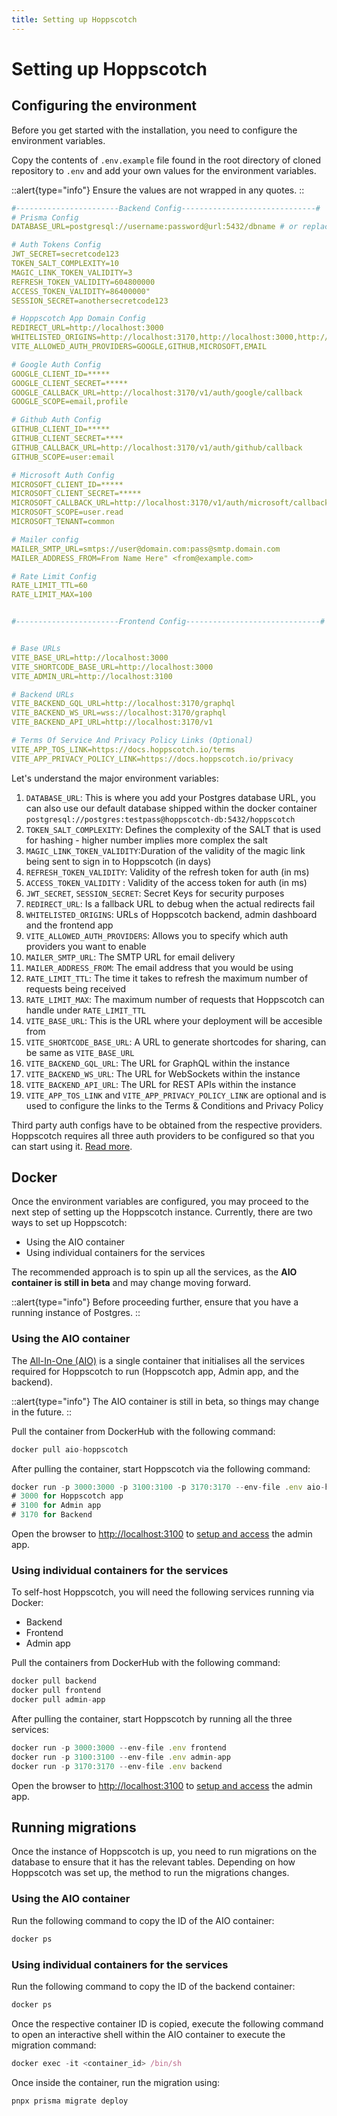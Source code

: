 ```yaml
---
title: Setting up Hoppscotch
---
```


# Setting up Hoppscotch


## Configuring the environment

Before you get started with the installation, you need to configure the environment variables.

Copy the contents of `.env.example` file found in the root directory of cloned repository to `.env` and add your own values for the environment variables.

::alert{type="info"}
Ensure the values are not wrapped in any quotes.
::

```yaml
#-----------------------Backend Config------------------------------#
# Prisma Config
DATABASE_URL=postgresql://username:password@url:5432/dbname # or replace with your database URL

# Auth Tokens Config
JWT_SECRET=secretcode123
TOKEN_SALT_COMPLEXITY=10
MAGIC_LINK_TOKEN_VALIDITY=3
REFRESH_TOKEN_VALIDITY=604800000
ACCESS_TOKEN_VALIDITY=86400000" 
SESSION_SECRET=anothersecretcode123

# Hoppscotch App Domain Config
REDIRECT_URL=http://localhost:3000
WHITELISTED_ORIGINS=http://localhost:3170,http://localhost:3000,http://localhost:3100
VITE_ALLOWED_AUTH_PROVIDERS=GOOGLE,GITHUB,MICROSOFT,EMAIL

# Google Auth Config
GOOGLE_CLIENT_ID=*****
GOOGLE_CLIENT_SECRET=*****
GOOGLE_CALLBACK_URL=http://localhost:3170/v1/auth/google/callback
GOOGLE_SCOPE=email,profile

# Github Auth Config
GITHUB_CLIENT_ID=*****
GITHUB_CLIENT_SECRET=****
GITHUB_CALLBACK_URL=http://localhost:3170/v1/auth/github/callback
GITHUB_SCOPE=user:email

# Microsoft Auth Config
MICROSOFT_CLIENT_ID=*****
MICROSOFT_CLIENT_SECRET=*****
MICROSOFT_CALLBACK_URL=http://localhost:3170/v1/auth/microsoft/callback
MICROSOFT_SCOPE=user.read
MICROSOFT_TENANT=common

# Mailer config
MAILER_SMTP_URL=smtps://user@domain.com:pass@smtp.domain.com
MAILER_ADDRESS_FROM=From Name Here" <from@example.com>

# Rate Limit Config
RATE_LIMIT_TTL=60 
RATE_LIMIT_MAX=100 


#-----------------------Frontend Config------------------------------#


# Base URLs
VITE_BASE_URL=http://localhost:3000
VITE_SHORTCODE_BASE_URL=http://localhost:3000
VITE_ADMIN_URL=http://localhost:3100

# Backend URLs
VITE_BACKEND_GQL_URL=http://localhost:3170/graphql
VITE_BACKEND_WS_URL=wss://localhost:3170/graphql
VITE_BACKEND_API_URL=http://localhost:3170/v1

# Terms Of Service And Privacy Policy Links (Optional)
VITE_APP_TOS_LINK=https://docs.hoppscotch.io/terms
VITE_APP_PRIVACY_POLICY_LINK=https://docs.hoppscotch.io/privacy
```

Let's understand the major environment variables:

1. `DATABASE_URL`: This is where you add your Postgres database URL, you can also use our default database shipped within the docker container `postgresql://postgres:testpass@hoppscotch-db:5432/hoppscotch`
2. `TOKEN_SALT_COMPLEXITY`: Defines the complexity of the SALT that is used for hashing - higher number implies more complex the salt
3. `MAGIC_LINK_TOKEN_VALIDITY`:Duration of the validity of the magic link being sent to sign in to Hoppscotch (in days)
4. `REFRESH_TOKEN_VALIDITY`: Validity of the refresh token for auth (in ms)
5. `ACCESS_TOKEN_VALIDITY` : Validity of the access token for auth (in ms)
6. `JWT_SECRET`, `SESSION_SECRET`: Secret Keys for security purposes
7. `REDIRECT_URL`: Is a fallback URL to debug when the actual redirects fail
8. `WHITELISTED_ORIGINS`: URLs of Hoppscotch backend, admin dashboard and the frontend app
9. `VITE_ALLOWED_AUTH_PROVIDERS`: Allows you to specify which auth providers you want to enable
10. `MAILER_SMTP_URL`: The SMTP URL for email delivery
11. `MAILER_ADDRESS_FROM`: The email address that you would be using
12. `RATE_LIMIT_TTL`: The time it takes to refresh the maximum number of requests being received
13. `RATE_LIMIT_MAX`: The maximum number of requests that Hoppscotch can handle under `RATE_LIMIT_TTL`
14. `VITE_BASE_URL`: This is the URL where your deployment will be accesible from
15. `VITE_SHORTCODE_BASE_URL`: A URL to generate shortcodes for sharing, can be same as `VITE_BASE_URL`
16. `VITE_BACKEND_GQL_URL`: The URL for GraphQL within the instance
17. `VITE_BACKEND_WS_URL`: The URL for WebSockets within the instance
18. `VITE_BACKEND_API_URL`: The URL for REST APIs within the instance
19. `VITE_APP_TOS_LINK` and `VITE_APP_PRIVACY_POLICY_LINK` are optional and is used to configure the links to the Terms & Conditions and Privacy Policy

Third party auth configs have to be obtained from the respective providers. Hoppscotch requires all three auth providers to be configured so that you can start using it. [Read more](/documentation/self-host/community-edition/prerequisites#oauth).

## Docker

Once the environment variables are configured, you may proceed to the next step of setting up the Hoppscotch instance. Currently, there are two ways to set up Hoppscotch:

- Using the AIO container
- Using individual containers for the services

The recommended approach is to spin up all the services, as the **AIO container is still in beta** and may change moving forward.

::alert{type="info"}
Before proceeding further, ensure that you have a running instance of Postgres.
::

### Using the AIO container
<!-- ToDo: add links to DockerHub -->
The [All-In-One (AIO)](http://localhost:3000/documentation/self-host/community-edition/setting-up-hoppscotch) is a single container that initialises all the services required for Hoppscotch to run (Hoppscotch app, Admin app, and the backend).

::alert{type="info"}
The AIO container is still in beta, so things may change in the future.
::

Pull the container from DockerHub with the following command:

```jsx
docker pull aio-hoppscotch
```

After pulling the container, start Hoppscotch via the following command:

```jsx
docker run -p 3000:3000 -p 3100:3100 -p 3170:3170 --env-file .env aio-hoppscotch
# 3000 for Hoppscotch app
# 3100 for Admin app
# 3170 for Backend
```

Open the browser to [http://localhost:3100](http://localhost:3100/) to [setup and access](/documentation/self-host/community-edition/access-and-setup) the admin app.

### Using individual containers for the services

To self-host Hoppscotch, you will need the following services running via Docker:
<!-- ToDo: add links to DockerHub -->
- Backend 
- Frontend 
- Admin app

Pull the containers from DockerHub with the following command:

```jsx
docker pull backend
docker pull frontend
docker pull admin-app

```

After pulling the container, start Hoppscotch by running all the three services:

```jsx
docker run -p 3000:3000 --env-file .env frontend
docker run -p 3100:3100 --env-file .env admin-app
docker run -p 3170:3170 --env-file .env backend

```

Open the browser to [http://localhost:3100](http://localhost:3100/) to [setup and access](/documentation/self-host/community-edition/access-and-setup) the admin app.

## Running migrations

Once the instance of Hoppscotch is up, you need to run migrations on the database to ensure that it has the relevant tables. Depending on how Hoppscotch was set up, the method to run the migrations changes.

### Using the AIO container

Run the following command to copy the ID of the AIO container:

```jsx
docker ps

```

### Using individual containers for the services

Run the following command to copy the ID of the backend container:

```jsx
docker ps

```

Once the respective container ID is copied, execute the following command to open an interactive shell within the AIO container to execute the migration command:

```jsx
docker exec -it <container_id> /bin/sh

```

Once inside the container, run the migration using:

```jsx
pnpx prisma migrate deploy

```

